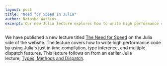 ```yaml
---
layout: post
title: "Need for Speed in Julia"
author: Natasha Watkins
excerpt: Our new Julia lecture explores how to write high performance code using just in time compilation.
---
```


We have published a new lecture titled [The Need for Speed](https://lectures.quantecon.org/jl/need_for_speed.html) on the Julia side of the website. The lecture covers how to write high performance code by using Julia's just in time compilation, type inference, and multiple dispatch features. This lecture follows on from an earlier Julia lecture, [Types, Methods and Dispatch](https://lectures.quantecon.org/jl/types_methods.html).

